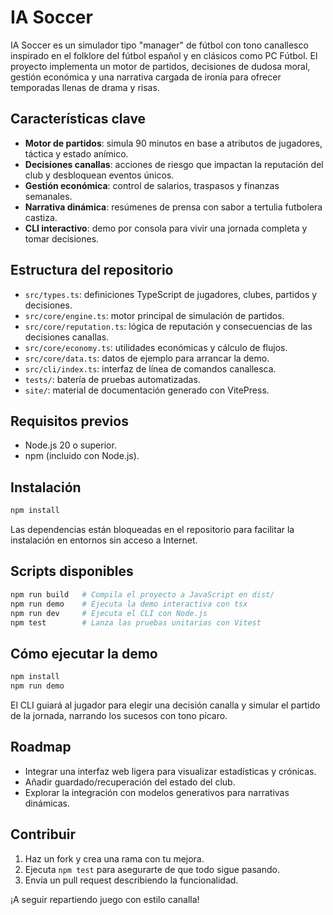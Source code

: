 # IA Soccer

IA Soccer es un simulador tipo "manager" de fútbol con tono canallesco inspirado en el folklore del fútbol español y en clásicos como PC Fútbol. El proyecto implementa un motor de partidos, decisiones de dudosa moral, gestión económica y una narrativa cargada de ironía para ofrecer temporadas llenas de drama y risas.

## Características clave

- **Motor de partidos**: simula 90 minutos en base a atributos de jugadores, táctica y estado anímico.
- **Decisiones canallas**: acciones de riesgo que impactan la reputación del club y desbloquean eventos únicos.
- **Gestión económica**: control de salarios, traspasos y finanzas semanales.
- **Narrativa dinámica**: resúmenes de prensa con sabor a tertulia futbolera castiza.
- **CLI interactivo**: demo por consola para vivir una jornada completa y tomar decisiones.

## Estructura del repositorio

- `src/types.ts`: definiciones TypeScript de jugadores, clubes, partidos y decisiones.
- `src/core/engine.ts`: motor principal de simulación de partidos.
- `src/core/reputation.ts`: lógica de reputación y consecuencias de las decisiones canallas.
- `src/core/economy.ts`: utilidades económicas y cálculo de flujos.
- `src/core/data.ts`: datos de ejemplo para arrancar la demo.
- `src/cli/index.ts`: interfaz de línea de comandos canallesca.
- `tests/`: batería de pruebas automatizadas.
- `site/`: material de documentación generado con VitePress.

## Requisitos previos

- Node.js 20 o superior.
- npm (incluido con Node.js).

## Instalación

```bash
npm install
```

Las dependencias están bloqueadas en el repositorio para facilitar la instalación en entornos sin acceso a Internet.

## Scripts disponibles

```bash
npm run build   # Compila el proyecto a JavaScript en dist/
npm run demo    # Ejecuta la demo interactiva con tsx
npm run dev     # Ejecuta el CLI con Node.js
npm test        # Lanza las pruebas unitarias con Vitest
```

## Cómo ejecutar la demo

```bash
npm install
npm run demo
```

El CLI guiará al jugador para elegir una decisión canalla y simular el partido de la jornada, narrando los sucesos con tono pícaro.

## Roadmap

- Integrar una interfaz web ligera para visualizar estadísticas y crónicas.
- Añadir guardado/recuperación del estado del club.
- Explorar la integración con modelos generativos para narrativas dinámicas.

## Contribuir

1. Haz un fork y crea una rama con tu mejora.
2. Ejecuta `npm test` para asegurarte de que todo sigue pasando.
3. Envía un pull request describiendo la funcionalidad.

¡A seguir repartiendo juego con estilo canalla!
